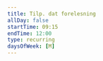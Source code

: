 ```yaml
---
title: Tilp. dat forelesning
allDay: false
startTime: 09:15
endTime: 12:00
type: recurring
daysOfWeek: [M]
---
```

